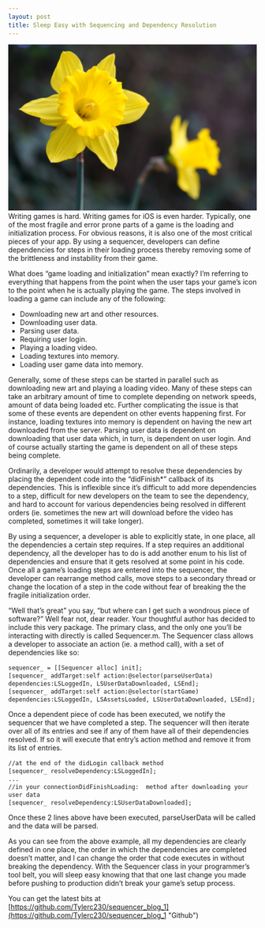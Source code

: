 ```yaml
---
layout: post
title: Sleep Easy with Sequencing and Dependency Resolution
---
```

<img src="/images/fulls/IMG_0003.jpg" class="fit image">
Writing games is hard. Writing games for iOS is even harder. Typically, one of the most fragile and error prone parts of a game is the loading and initialization process. For obvious reasons, it is also one of the most critical pieces of your app. By using a sequencer, developers can define dependencies for steps in their loading process thereby removing some of the brittleness and instability from their game.

What does “game loading and initialization” mean exactly? I’m referring to everything that happens from the point when the user taps your game’s icon to the point when he is actually playing the game. The steps involved in loading a game can include any of the following:

*   Downloading new art and other resources.
*   Downloading user data.
*   Parsing user data.
*   Requiring user login.
*   Playing a loading video.
*   Loading textures into memory.
*   Loading user game data into memory.

Generally, some of these steps can be started in parallel such as downloading new art and playing a loading video. Many of these steps can take an arbitrary amount of time to complete depending on network speeds, amount of data being loaded etc. Further complicating the issue is that some of these events are dependent on other events happening first. For instance, loading textures into memory is dependent on having the new art downloaded from the server. Parsing user data is dependent on downloading that user data which, in turn, is dependent on user login. And of course actually starting the game is dependent on all of these steps being complete.

Ordinarily, a developer would attempt to resolve these dependencies by placing the dependent code into the “didFinish*” callback of its dependencies. This is inflexible since it’s difficult to add more dependencies to a step, difficult for new developers on the team to see the dependency, and hard to account for various dependencies being resolved in different orders (ie. sometimes the new art will download before the video has completed, sometimes it will take longer).

By using a sequencer, a developer is able to explicitly state, in one place, all the dependencies a certain step requires. If a step requires an additional dependency, all the developer has to do is add another enum to his list of dependencies and ensure that it gets resolved at some point in his code. Once all a game’s loading steps are entered into the sequencer, the developer can rearrange method calls, move steps to a secondary thread or change the location of a step in the code without fear of breaking the the fragile initialization order.

“Well that’s great” you say, “but where can I get such a wondrous piece of software?” Well fear not, dear reader. Your thoughtful author has decided to include this very package. The primary class, and the only one you’ll be interacting with directly is called Sequencer.m. The Sequencer class allows a developer to associate an action (ie. a method call), with a set of dependencies like so:

```objc
sequencer_ = [[Sequencer alloc] init];
[sequencer_ addTarget:self action:@selector(parseUserData) dependencies:LSLoggedIn, LSUserDataDownloaded, LSEnd];
[sequencer_ addTarget:self action:@selector(startGame) dependencies:LSLoggedIn, LSAssetsLoaded, LSUserDataDownloaded, LSEnd];
```


Once a dependent piece of code has been executed, we notify the sequencer that we have completed a step. The sequencer will then iterate over all of its entries and see if any of them have all of their dependencies resolved. If so it will execute that entry’s action method and remove it from its list of entries.

```objc
//at the end of the didLogin callback method
[sequencer_ resolveDependency:LSLoggedIn];
...
//in your connectionDidFinishLoading:  method after downloading your user data
[sequencer_ resolveDependency:LSUserDataDownloaded];
```

Once these 2 lines above have been executed, parseUserData will be called and the data will be parsed.

As you can see from the above example, all my dependencies are clearly defined in one place, the order in which the dependencies are completed doesn’t matter, and I can change the order that code executes in without breaking the dependency. With the Sequencer class in your programmer’s tool belt, you will sleep easy knowing that that one last change you made before pushing to production didn’t break your game’s setup process.

You can get the latest bits at [https://github.com/Tylerc230/sequencer_blog_1](https://github.com/Tylerc230/sequencer_blog_1 "Github")
